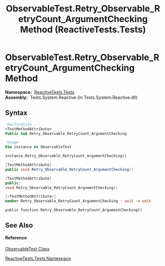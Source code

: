 ﻿---
title: ObservableTest.Retry_Observable_RetryCount_ArgumentChecking Method  (ReactiveTests.Tests)
TOCTitle: Retry_Observable_RetryCount_ArgumentChecking Method
ms:assetid: M:ReactiveTests.Tests.ObservableTest.Retry_Observable_RetryCount_ArgumentChecking
ms:mtpsurl: https://msdn.microsoft.com/en-us/library/reactivetests.tests.observabletest.retry_observable_retrycount_argumentchecking(v=VS.103)
ms:contentKeyID: 36620275
ms.date: 06/28/2011
mtps_version: v=VS.103
f1_keywords:
- ReactiveTests.Tests.ObservableTest.Retry_Observable_RetryCount_ArgumentChecking
dev_langs:
- CSharp
- JScript
- VB
- FSharp
- c++
---

# ObservableTest.Retry\_Observable\_RetryCount\_ArgumentChecking Method

**Namespace:**  [ReactiveTests.Tests](hh289046\(v=vs.103\).md)  
**Assembly:**  Tests.System.Reactive (in Tests.System.Reactive.dll)

## Syntax

``` vb
'Declaration
<TestMethodAttribute> _
Public Sub Retry_Observable_RetryCount_ArgumentChecking
```

``` vb
'Usage
Dim instance As ObservableTest

instance.Retry_Observable_RetryCount_ArgumentChecking()
```

``` csharp
[TestMethodAttribute]
public void Retry_Observable_RetryCount_ArgumentChecking()
```

``` c++
[TestMethodAttribute]
public:
void Retry_Observable_RetryCount_ArgumentChecking()
```

``` fsharp
[<TestMethodAttribute>]
member Retry_Observable_RetryCount_ArgumentChecking : unit -> unit 
```

``` jscript
public function Retry_Observable_RetryCount_ArgumentChecking()
```

## See Also

#### Reference

[ObservableTest Class](hh288687\(v=vs.103\).md)

[ReactiveTests.Tests Namespace](hh289046\(v=vs.103\).md)

